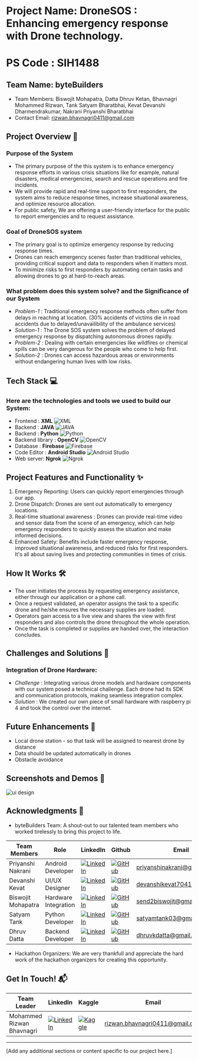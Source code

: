 # Project Name: DroneSOS : Enhancing emergency response with Drone technology.
# PS Code : SIH1488

## Team Name: byteBuilders
- Team Members: Biswojit Mohapatra, Datta Dhruv Ketan, Bhavnagri Mohammed Rizwan, Tank Satyam Bharatbhai, Kevat Devanshi Dharmendrakumar, Nakrani Priyanshi Bharatbhai
- Contact Email: rizwan.bhavnagri0411@gmail.com


## Project Overview 🚀
### Purpose of the System
- The primary purpose of the this system is to enhance emergency response efforts in various crisis situations like for example, natural disasters, medical emergencies, search and rescue operations and fire incidents.
-  We will provide rapid and real-time support to first responders, the system aims to reduce response times, increase situational awareness, and optimize resource allocation.
-  For public safety, We are offering a user-friendly interface for the public to report emergencies and to request assistance.
### Goal of DroneSOS system
-  The primary goal is to optimize emergency response by reducing response times.
-  Drones can reach emergency scenes faster than traditional vehicles, providing critical support and data to responders when it matters most.
-  To minimize risks to first responders by automating certain tasks and allowing drones to go at hard-to-reach areas. 
### What problem does this system solve? and the Significance of our System
- *Problem-1* : Traditional emergency response methods often suffer from delays in reaching at location. (30% accidents of victims die in road accidents due to delayed/unavailibility of the ambulance services)
- *Solution-1* : The Drone SOS system solves the problem of delayed emergency response by dispatching autonomous drones rapidly. <br>
- *Problem-2* : Dealing with certain emergencies like wildfires or chemical spills can be very dangerous for the people who come to help first.
- *Solution-2* : Drones can access hazardous areas or environments without endangering human lives with low risks.

## Tech Stack 💻
### Here are the technologies and tools we used to build our System:

* Frontend : **XML** <img src="https://img.shields.io/badge/XML-red?style=for-the-badge&logo=xml" alt="XML">
* Backend : **JAVA** <img src="https://img.shields.io/badge/Java-blue?style=for-the-badge&logo=java" alt="JAVA">
* Backend : **Python** <img src="https://img.shields.io/badge/Python-3776AB?style=for-the-badge&logo=python&logoColor=white&color=FFD100" alt="Python">
* Backend library : **OpenCV** <img src="https://img.shields.io/badge/OpenCV-5C3EE8?style=for-the-badge&logo=opencv" alt="OpenCV">
* Database : **Firebase** <img src="https://img.shields.io/badge/Firebase-green?style=for-the-badge&logo=firebase" alt="Firebase">
* Code Editor : **Android Studio** <img src="https://img.shields.io/badge/Android_Studio-yellow?style=for-the-badge&logo=android" alt="Android Studio">
* Web server: **Ngrok** <img src="https://img.shields.io/badge/Ngrok-00ADD8?style=for-the-badge&logo=ngrok" alt="Ngrok">

## Project Features and Functionality ✨
1. Emergency Reporting: Users can quickly report emergencies through our app.
2. Drone Dispatch: Drones are sent out automatically to emergency locations.
3. Real-time situational awareness :  Drones can provide real-time video and sensor data from the scene of an emergency, which can help emergency responders to quickly assess the situation and make informed decisions.
4. Enhanced Safety: Benefits include faster emergency response, improved situational awareness, and reduced risks for first responders. It's all about saving lives and protecting communities in times of crisis.

## How It Works 🛠️

- The user initiates the process by requesting emergency assistance, either through our application or a phone call.
- Once a request validated, an operator assigns the task to a specific drone and he/she ensures the necessary supplies are loaded. 
- Operators gain access to a live view and shares the view with first responders and also controls the drone throughout the whole operation. 
- Once the task is completed or supplies are handed over, the interaction concludes.

## Challenges and Solutions 🧠
### Integration of Drone Hardware:
- *Challenge* :  Integrating various drone models and hardware components with our system posed a technical challenge. Each drone had its SDK and communication protocols, making seamless integration complex.
- *Solution* : We created our own piece of small hardware with raspberry pi 4 and took the control over the internet.

## Future Enhancements 🚧
- Local drone station - so that task will be assigned to nearest drone by distance
- Data should be updated automatically in drones
- Obstacle avoidance 

## Screenshots and Demos 📸
![ui design](https://imageupload.io/6aXD6m9Ye2l4tc7)

## Acknowledgments 🙌

- byteBuilders Team: A shout-out to our talented team members  who worked tirelessly to bring this project to life.

| Team Members | Role | LinkedIn | Github | Email |
|---|---|---|---|---|
| Priyanshi Nakrani | Android Developer | [![LinkedIn](https://img.shields.io/badge/LinkedIn-%230077B5.svg?style=for-the-badge&logo=linkedin)](https://www.linkedin.com/in/priyanshinakrani) | [![GitHub](https://img.shields.io/badge/GitHub-%23121011.svg?style=for-the-badge&logo=github)](https://github.com/PriyanshiNakrani) | [priyanshinakrani@gmail.com](mailto:priyanshinakrani@gmail.com) |
| Devanshi Kevat | UI/UX Designer | [![LinkedIn](https://img.shields.io/badge/LinkedIn-%230077B5.svg?style=for-the-badge&logo=linkedin)](https://www.linkedin.com/in/devanshi-kevat-765631245) | [![GitHub](https://img.shields.io/badge/GitHub-%23121011.svg?style=for-the-badge&logo=github)](https://github.com/DevanshiKevat) | [devanshikevat7041@gmail.com](mailto:devanshikevat7041@gmail.com) |
| Biswojit Mohapatra | Hardware Integration | [![LinkedIn](https://img.shields.io/badge/LinkedIn-%230077B5.svg?style=for-the-badge&logo=linkedin)](https://www.linkedin.com/in/biswojit-mohapatra-282b64258) | [![GitHub](https://img.shields.io/badge/GitHub-%23121011.svg?style=for-the-badge&logo=github)](https://github.com/git-biswojit) | [send2biswojit@gmail.com](mailto:send2biswojit@gmail.com) |
| Satyam Tank | Python Developer | [![LinkedIn](https://img.shields.io/badge/LinkedIn-%230077B5.svg?style=for-the-badge&logo=linkedin)](https://www.linkedin.com/in/satyam-tank-26212a209) | [![GitHub](https://img.shields.io/badge/GitHub-%23121011.svg?style=for-the-badge&logo=github)](https://github.com/SatyamTank07) | [satyamtank03@gmail.com](mailto:satyamtank03@gmail.com) |
| Dhruv Datta | Backend Developer | [![LinkedIn](https://img.shields.io/badge/LinkedIn-%230077B5.svg?style=for-the-badge&logo=linkedin)](https://www.linkedin.com/in/dhruv-datta-576795145) | [![GitHub](https://img.shields.io/badge/GitHub-%23121011.svg?style=for-the-badge&logo=github)](https://github.com/dhruvkdatta) | [dhruvkdatta@gmail.com](mailto:dhruvkdatta@gmail.com) |

- Hackathon Organizers: We are very thankfull and appreciate the hard work of the hackathon organizers for creating this opportunity.

## Get In Touch! 📬


| Team Leader | LinkedIn | Kaggle | Email |
|---|---|---|---|
| Mohammed Rizwan Bhavnagri | [![LinkedIn](https://img.shields.io/badge/LinkedIn-%230077B5.svg?style=for-the-badge&logo=linkedin)](https://www.linkedin.com/in/rizwanbhavnagri/) | [![Kaggle](https://img.shields.io/badge/Kaggle-%2320B2AA.svg?style=for-the-badge&logo=kaggle)](https://www.kaggle.com/mohammedrizwan4) | [rizwan.bhavnagri0411@gmail.com](mailto:rizwan.bhavnagri0411@gmail.com) |



---


[Add any additional sections or content specific to our project here.]
